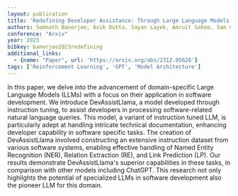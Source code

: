 ```yaml
---
layout: publication
title: 'Redefining Developer Assistance: Through Large Language Models In Software Ecosystem'
authors: Somnath Banerjee, Avik Dutta, Sayan Layek, Amruit Sahoo, Sam Conrad Joyce, Rima Hazra
conference: "Arxiv"
year: 2023
bibkey: banerjee2023redefining
additional_links:
  - {name: "Paper", url: 'https://arxiv.org/abs/2312.05626'}
tags: ['Reinforcement Learning', 'GPT', 'Model Architecture']
---
```

In this paper, we delve into the advancement of domain-specific Large
Language Models (LLMs) with a focus on their application in software
development. We introduce DevAssistLlama, a model developed through instruction
tuning, to assist developers in processing software-related natural language
queries. This model, a variant of instruction tuned LLM, is particularly adept
at handling intricate technical documentation, enhancing developer capability
in software specific tasks. The creation of DevAssistLlama involved
constructing an extensive instruction dataset from various software systems,
enabling effective handling of Named Entity Recognition (NER), Relation
Extraction (RE), and Link Prediction (LP). Our results demonstrate
DevAssistLlama's superior capabilities in these tasks, in comparison with other
models including ChatGPT. This research not only highlights the potential of
specialized LLMs in software development also the pioneer LLM for this domain.
